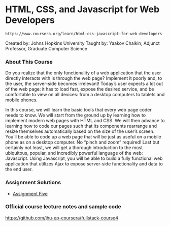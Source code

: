 # HTML, CSS, and Javascript for Web Developers

```
https://www.coursera.org/learn/html-css-javascript-for-web-developers
```

Created by: Johns Hopkins University
Taught by:  Yaakov Chaikin, Adjunct Professor, Graduate Computer Science

### About This Course

Do you realize that the only functionality of a web application that the user directly interacts with is through the web page? Implement it poorly and, to the user, the server-side becomes irrelevant! Today’s user expects a lot out of the web page: it has to load fast, expose the desired service, and be comfortable to view on all devices: from a desktop computers to tablets and mobile phones.

In this course, we will learn the basic tools that every web page coder needs to know. We will start from the ground up by learning how to implement modern web pages with HTML and CSS. We will then advance to learning how to code our pages such that its components rearrange and resize themselves automatically based on the size of the user’s screen. You’ll be able to code up a web page that will be just as useful on a mobile phone as on a desktop computer. No “pinch and zoom” required! Last but certainly not least, we will get a thorough introduction to the most ubiquitous, popular, and incredibly powerful language of the web: Javascript. Using Javascript, you will be able to build a fully functional web application that utilizes Ajax to expose server-side functionality and data to the end user.

### Assignment Solutions

<ul>
  <li><a href="https://philipsluk.github.io/china-bistro/">Assignment Five</a></li>
</ul>

### Official course lecture notes and sample code

<a href="https://github.com/jhu-ep-coursera/fullstack-course4">https://github.com/jhu-ep-coursera/fullstack-course4</a>
